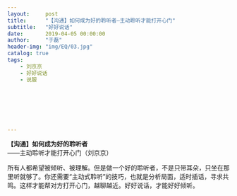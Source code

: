 ```yaml
---
layout:     post
title:      "【沟通】如何成为好的聆听者—主动聆听才能打开心门"
subtitle:   "好好说话"
date:       2019-04-05 00:00:00
author:     "于磊"
header-img: "img/EQ/03.jpg"
catalog: true
tags:
    - 刘京京
    - 好好说话
    - 说服







---
```


   **【沟通】如何成为好的聆听者**   
 ——主动聆听才能打开心门（刘京京）   

  

   所有人都希望被倾听、被理解。但是做一个好的聆听者，不是只带耳朵，只坐在那里听就够了。你还需要“主动式聆听”的技巧，也就是分析局面，适时插话，寻求共鸣。这样才能帮对方打开心门，越聊越近。好好说话，才能好好倾听。